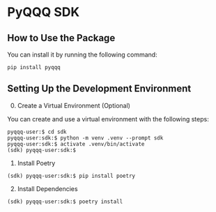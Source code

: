 # PyQQQ SDK

## How to Use the Package

You can install it by running the following command:

```
pip install pyqqq
```



## Setting Up the Development Environment

0. Create a Virtual Environment (Optional)

You can create and use a virtual environment with the following steps:

```
pyqqq-user:$ cd sdk
pyqqq-user:sdk:$ python -m venv .venv --prompt sdk
pyqqq-user:sdk:$ activate .venv/bin/activate
(sdk) pyqqq-user:sdk:$
```


1. Install Poetry

```
(sdk) pyqqq-user:sdk:$ pip install poetry
```


2. Install Dependencies

```
(sdk) pyqqq-user:sdk:$ poetry install
```

